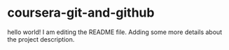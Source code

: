 # coursera-git-and-github
hello world!
I am editing the README file. Adding some more details about the project description.
